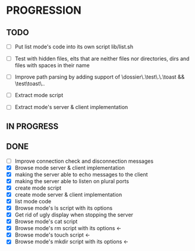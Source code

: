 # PROGRESSION

## TODO
+ [ ] Put list mode's code into its own script lib/list.sh
+ [ ] Test with hidden files, elts that are neither files nor directories, dirs and files with spaces in their name

+ [ ] Improve path parsing by adding support of \dossier\\.\test\\.\\.\toast && \test\toast\\..

+ [ ] Extract mode script
+ [ ] Extract mode's server & client implementation


## IN PROGRESS


## DONE
+ [ ] Improve connection check and disconnection messages
+ [X] Browse mode server & client implementation
+ [X] making the server able to echo messages to the client
+ [X] making the server able to listen on plural ports
+ [X] create mode script
+ [X] create mode server & client implementation
+ [X] list mode code
+ [X] Browse mode's ls script with its options
+ [X] Get rid of ugly display when stopping the server
+ [X] Browse mode's cat script
+ [X] Browse mode's rm script with its options <-
+ [X] Browse mode's touch script <-
+ [X] Browse mode's mkdir script with its options <-
